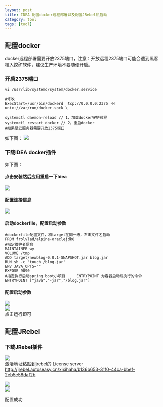 ```yaml
---
layout: post
title: IDEA 配置docker远程部署以及配置JRebel热启动
category: tool
tags: [tool]
---
```




## 配置docker
docker远程部署需要开放2375端口，注意：开放远程2375端口可能会遭到黑客植入挖矿软件，建议生产环境不要随便开启。

### 开启2375端口
```
vi /usr/lib/systemd/system/docker.service

#修改 
ExecStart=/usr/bin/dockerd  tcp://0.0.0.0:2375 -H unix://var/run/docker.sock \

systemctl daemon-reload // 1，加载docker守护线程
systemctl restart docker // 2，重启docker
#如果是云服务器需要开放2375端口
```
如下图：
![](http://io.dbbaxbb.com/assets/images/2018/docker/one.png) <br/>

### 下载IDEA   docker插件
如下图：
#### 点击安装然后应用重启一下Idea
![](http://io.dbbaxbb.com/assets/images/2018/docker/two.png) <br/>
#### 配置连接信息
![](http://io.dbbaxbb.com/assets/images/2018/docker/3.png) <br/>
#### 启动dockerfile，配置启动参数
``` 
#dockerfile配置文件，和target在同一级，右击文件名启动
FROM frolvlad/alpine-oraclejdk8
#指定维护者信息
MAINTAINER wy
VOLUME /tmp
ADD target/newblog-0.0.1-SNAPSHOT.jar blog.jar
RUN sh -c 'touch /blog.jar'
ENV JAVA_OPTS=""
EXPOSE 9090
#指定执行启动spring boot小项目     ENTRYPOINT 为容器启动后执行的命令
ENTRYPOINT ["java","-jar","/blog.jar"]
``` 
#### 配置启动参数
![](http://io.dbbaxbb.com/assets/images/2018/docker/4.png) <br/>
![](http://io.dbbaxbb.com/assets/images/2018/docker/5.png) <br/>
点击运行即可

## 配置JRebel
### 下载JRebel插件
![](http://io.dbbaxbb.com/assets/images/2018/docker/6.png) <br/>
激活地址粘贴到jrebel的 License server
http://jrebel.autoseasy.cn/xixihaha/b136b653-31f0-44ca-bbef-2eb5e58daf2b 

![](http://io.dbbaxbb.com/assets/images/2018/docker/7.png) <br/>
![](http://io.dbbaxbb.com/assets/images/2018/docker/8.png) <br/>

配置成功